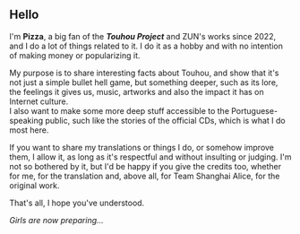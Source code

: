 ## Hello

I'm **Pizza**, a big fan of the ***Touhou Project*** and ZUN's works since 2022, and I do a lot of things related to it. I do it as a hobby and with no intention of making money or popularizing it.  
  
My purpose is to share interesting facts about Touhou, and show that it's not just a simple bullet hell game, but something deeper, such as its lore, the feelings it gives us, music, artworks and also the impact it has on Internet culture.  
I also want to make some more deep stuff accessible to the Portuguese-speaking public, such like the stories of the official CDs, which is what I do most here.

If you want to share my translations or things I do, or somehow improve them, I allow it, as long as it's respectful and without insulting or judging. I'm not so bothered by it, but I'd be happy if you give the credits too, whether for me, for the translation and, above all, for Team Shanghai Alice, for the original work.  

That's all, I hope you've understood.  
  
*Girls are now preparing...*
